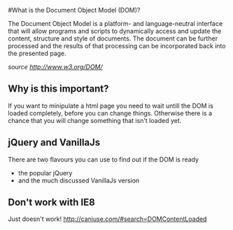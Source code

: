 #What is the Document Object Model (DOM)?

The Document Object Model is a platform- and language-neutral interface that will allow programs and scripts to dynamically access and update the content, structure and style of documents. The document can be further processed and the results of that processing can be incorporated back into the presented page.

*source <http://www.w3.org/DOM/>*


## Why is this important?

If you want to minipulate a html page you need to wait untill the DOM is loaded completely, before you can change things.
Otherwise there is a chance that you will change something that isn't loaded yet.


## jQuery and VanillaJs

There are two flavours you can use to find out if the DOM is ready
- the popular jQuery 
- and the much discussed VanillaJs version



## Don't work with IE8

Just doesn't work!
<http://caniuse.com/#search=DOMContentLoaded>